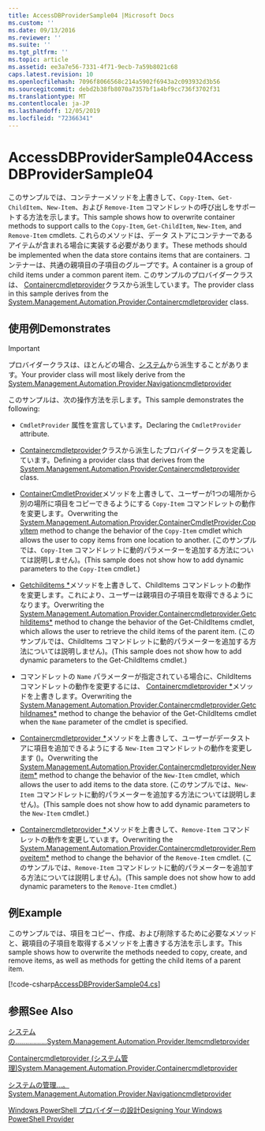 ```yaml
---
title: AccessDBProviderSample04 |Microsoft Docs
ms.custom: ''
ms.date: 09/13/2016
ms.reviewer: ''
ms.suite: ''
ms.tgt_pltfrm: ''
ms.topic: article
ms.assetid: ee3a7e56-7331-4f71-9ecb-7a59b8021c68
caps.latest.revision: 10
ms.openlocfilehash: 7096f8066568c214a5902f6943a2c093932d3b56
ms.sourcegitcommit: debd2b38fb8070a7357bf1a4bf9cc736f3702f31
ms.translationtype: MT
ms.contentlocale: ja-JP
ms.lasthandoff: 12/05/2019
ms.locfileid: "72366341"
---
```

# <a name="accessdbprovidersample04"></a><span data-ttu-id="52d67-102">AccessDBProviderSample04</span><span class="sxs-lookup"><span data-stu-id="52d67-102">AccessDBProviderSample04</span></span>

<span data-ttu-id="52d67-103">このサンプルでは、コンテナーメソッドを上書きして、`Copy-Item`、`Get-ChildItem`、`New-Item`、および `Remove-Item` コマンドレットの呼び出しをサポートする方法を示します。</span><span class="sxs-lookup"><span data-stu-id="52d67-103">This sample shows how to overwrite container methods to support calls to the `Copy-Item`, `Get-ChildItem`, `New-Item`, and `Remove-Item` cmdlets.</span></span> <span data-ttu-id="52d67-104">これらのメソッドは、データ ストアにコンテナーであるアイテムが含まれる場合に実装する必要があります。</span><span class="sxs-lookup"><span data-stu-id="52d67-104">These methods should be implemented when the data store contains items that are containers.</span></span> <span data-ttu-id="52d67-105">コンテナーは、共通の親項目の子項目のグループです。</span><span class="sxs-lookup"><span data-stu-id="52d67-105">A container is a group of child items under a common parent item.</span></span> <span data-ttu-id="52d67-106">このサンプルのプロバイダークラスは、 [Containercmdletprovider](/dotnet/api/System.Management.Automation.Provider.ContainerCmdletProvider)クラスから派生しています。</span><span class="sxs-lookup"><span data-stu-id="52d67-106">The provider class in this sample derives from the [System.Management.Automation.Provider.Containercmdletprovider](/dotnet/api/System.Management.Automation.Provider.ContainerCmdletProvider) class.</span></span>

## <a name="demonstrates"></a><span data-ttu-id="52d67-107">使用例</span><span class="sxs-lookup"><span data-stu-id="52d67-107">Demonstrates</span></span>

> [!IMPORTANT]
> <span data-ttu-id="52d67-108">プロバイダークラスは、ほとんどの場合、[システム](/dotnet/api/System.Management.Automation.Provider.NavigationCmdletProvider)から派生することがあります。</span><span class="sxs-lookup"><span data-stu-id="52d67-108">Your provider class will most likely derive from the [System.Management.Automation.Provider.Navigationcmdletprovider](/dotnet/api/System.Management.Automation.Provider.NavigationCmdletProvider)</span></span>

<span data-ttu-id="52d67-109">このサンプルは、次の操作方法を示します。</span><span class="sxs-lookup"><span data-stu-id="52d67-109">This sample demonstrates the following:</span></span>

- <span data-ttu-id="52d67-110">`CmdletProvider` 属性を宣言しています。</span><span class="sxs-lookup"><span data-stu-id="52d67-110">Declaring the `CmdletProvider` attribute.</span></span>

- <span data-ttu-id="52d67-111">[Containercmdletprovider](/dotnet/api/System.Management.Automation.Provider.ContainerCmdletProvider)クラスから派生したプロバイダークラスを定義しています。</span><span class="sxs-lookup"><span data-stu-id="52d67-111">Defining a provider class that derives from the [System.Management.Automation.Provider.Containercmdletprovider](/dotnet/api/System.Management.Automation.Provider.ContainerCmdletProvider) class.</span></span>

- <span data-ttu-id="52d67-112">[ContainerCmdletProvider](/dotnet/api/System.Management.Automation.Provider.ContainerCmdletProvider.CopyItem)メソッドを上書きして、ユーザーが1つの場所から別の場所に項目をコピーできるようにする `Copy-Item` コマンドレットの動作を変更します。</span><span class="sxs-lookup"><span data-stu-id="52d67-112">Overwriting the [System.Management.Automation.Provider.ContainerCmdletProvider.CopyItem](/dotnet/api/System.Management.Automation.Provider.ContainerCmdletProvider.CopyItem) method to change the behavior of the `Copy-Item` cmdlet which allows the user to copy items from one location to another.</span></span> <span data-ttu-id="52d67-113">(このサンプルでは、`Copy-Item` コマンドレットに動的パラメーターを追加する方法については説明しません)。</span><span class="sxs-lookup"><span data-stu-id="52d67-113">(This sample does not show how to add dynamic parameters to the `Copy-Item` cmdlet.)</span></span>

- <span data-ttu-id="52d67-114">[Getchilditems \*](/dotnet/api/System.Management.Automation.Provider.ContainerCmdletProvider.GetChildItems)メソッドを上書きして、ChildItems コマンドレットの動作を変更します。これにより、ユーザーは親項目の子項目を取得できるようになります。</span><span class="sxs-lookup"><span data-stu-id="52d67-114">Overwriting the [System.Management.Automation.Provider.Containercmdletprovider.Getchilditems\*](/dotnet/api/System.Management.Automation.Provider.ContainerCmdletProvider.GetChildItems) method to change the behavior of the Get-ChildItems cmdlet, which allows the user to retrieve the child items of the parent item.</span></span> <span data-ttu-id="52d67-115">(このサンプルでは、ChildItems コマンドレットに動的パラメーターを追加する方法については説明しません)。</span><span class="sxs-lookup"><span data-stu-id="52d67-115">(This sample does not show how to add dynamic parameters to the Get-ChildItems cmdlet.)</span></span>

- <span data-ttu-id="52d67-116">コマンドレットの `Name` パラメーターが指定されている場合に、ChildItems コマンドレットの動作を変更するには、 [Containercmdletprovider \*](/dotnet/api/System.Management.Automation.Provider.ContainerCmdletProvider.GetChildNames)メソッドを上書きします。</span><span class="sxs-lookup"><span data-stu-id="52d67-116">Overwriting the [System.Management.Automation.Provider.Containercmdletprovider.Getchildnames\*](/dotnet/api/System.Management.Automation.Provider.ContainerCmdletProvider.GetChildNames) method to change the behavior of the Get-ChildItems cmdlet when the `Name` parameter of the cmdlet is specified.</span></span>

- <span data-ttu-id="52d67-117">[Containercmdletprovider \*](/dotnet/api/System.Management.Automation.Provider.ContainerCmdletProvider.NewItem)メソッドを上書きして、ユーザーがデータストアに項目を追加できるようにする `New-Item` コマンドレットの動作を変更します ()。</span><span class="sxs-lookup"><span data-stu-id="52d67-117">Overwriting the [System.Management.Automation.Provider.Containercmdletprovider.Newitem\*](/dotnet/api/System.Management.Automation.Provider.ContainerCmdletProvider.NewItem) method to change the behavior of the `New-Item` cmdlet, which allows the user to add items to the data store.</span></span> <span data-ttu-id="52d67-118">(このサンプルでは、`New-Item` コマンドレットに動的パラメーターを追加する方法については説明しません)。</span><span class="sxs-lookup"><span data-stu-id="52d67-118">(This sample does not show how to add dynamic parameters to the `New-Item` cmdlet.)</span></span>

- <span data-ttu-id="52d67-119">[Containercmdletprovider \*](/dotnet/api/System.Management.Automation.Provider.ContainerCmdletProvider.RemoveItem)メソッドを上書きして、`Remove-Item` コマンドレットの動作を変更しています。</span><span class="sxs-lookup"><span data-stu-id="52d67-119">Overwriting the [System.Management.Automation.Provider.Containercmdletprovider.Removeitem\*](/dotnet/api/System.Management.Automation.Provider.ContainerCmdletProvider.RemoveItem) method to change the behavior of the `Remove-Item` cmdlet.</span></span> <span data-ttu-id="52d67-120">(このサンプルでは、`Remove-Item` コマンドレットに動的パラメーターを追加する方法については説明しません)。</span><span class="sxs-lookup"><span data-stu-id="52d67-120">(This sample does not show how to add dynamic parameters to the `Remove-Item` cmdlet.)</span></span>

## <a name="example"></a><span data-ttu-id="52d67-121">例</span><span class="sxs-lookup"><span data-stu-id="52d67-121">Example</span></span>

<span data-ttu-id="52d67-122">このサンプルでは、項目をコピー、作成、および削除するために必要なメソッドと、親項目の子項目を取得するメソッドを上書きする方法を示します。</span><span class="sxs-lookup"><span data-stu-id="52d67-122">This sample shows how to overwrite the methods needed to copy, create, and remove items, as well as methods for getting the child items of a parent item.</span></span>

[!code-csharp[AccessDBProviderSample04.cs](../../../../powershell-sdk-samples/SDK-2.0/csharp/AccessDBProviderSample06/AccessDBProviderSample06.cs#L11-L1635 "AccessDBProviderSample04.cs")]

## <a name="see-also"></a><span data-ttu-id="52d67-123">参照</span><span class="sxs-lookup"><span data-stu-id="52d67-123">See Also</span></span>

[<span data-ttu-id="52d67-124">システムの................</span><span class="sxs-lookup"><span data-stu-id="52d67-124">System.Management.Automation.Provider.Itemcmdletprovider</span></span>](/dotnet/api/System.Management.Automation.Provider.ItemCmdletProvider)

[<span data-ttu-id="52d67-125">Containercmdletprovider (システム管理)</span><span class="sxs-lookup"><span data-stu-id="52d67-125">System.Management.Automation.Provider.Containercmdletprovider</span></span>](/dotnet/api/System.Management.Automation.Provider.ContainerCmdletProvider)

[<span data-ttu-id="52d67-126">システムの管理...。</span><span class="sxs-lookup"><span data-stu-id="52d67-126">System.Management.Automation.Provider.Navigationcmdletprovider</span></span>](/dotnet/api/System.Management.Automation.Provider.NavigationCmdletProvider)

[<span data-ttu-id="52d67-127">Windows PowerShell プロバイダーの設計</span><span class="sxs-lookup"><span data-stu-id="52d67-127">Designing Your Windows PowerShell Provider</span></span>](./provider-types.md)

